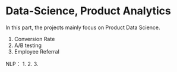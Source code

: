# Data-Science, Product Analytics

In this part, the projects mainly focus on Product Data Science.

1. Conversion Rate
2. A/B testing
3. Employee Referral

NLP：
1. 
2.
3.
